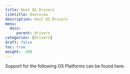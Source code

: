 ```yaml
---
title: Host OS Drivers 
linktitle: Overview
description: Host OS Drivers
menu:
  docs:
     parent: drivers
categories: [drivers]
draft: false
toc: true
weight: -100
---
```


Support for the following OS Platforms can be found here.

